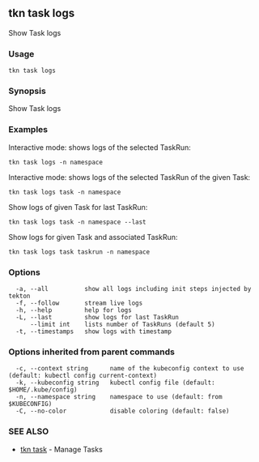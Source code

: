 ## tkn task logs

Show Task logs

### Usage

```
tkn task logs
```

### Synopsis

Show Task logs

### Examples

Interactive mode: shows logs of the selected TaskRun:

    tkn task logs -n namespace

Interactive mode: shows logs of the selected TaskRun of the given Task:

    tkn task logs task -n namespace

Show logs of given Task for last TaskRun:

    tkn task logs task -n namespace --last

Show logs for given Task and associated TaskRun:

    tkn task logs task taskrun -n namespace


### Options

```
  -a, --all          show all logs including init steps injected by tekton
  -f, --follow       stream live logs
  -h, --help         help for logs
  -L, --last         show logs for last TaskRun
      --limit int    lists number of TaskRuns (default 5)
  -t, --timestamps   show logs with timestamp
```

### Options inherited from parent commands

```
  -c, --context string      name of the kubeconfig context to use (default: kubectl config current-context)
  -k, --kubeconfig string   kubectl config file (default: $HOME/.kube/config)
  -n, --namespace string    namespace to use (default: from $KUBECONFIG)
  -C, --no-color            disable coloring (default: false)
```

### SEE ALSO

* [tkn task](tkn_task.md)	 - Manage Tasks

